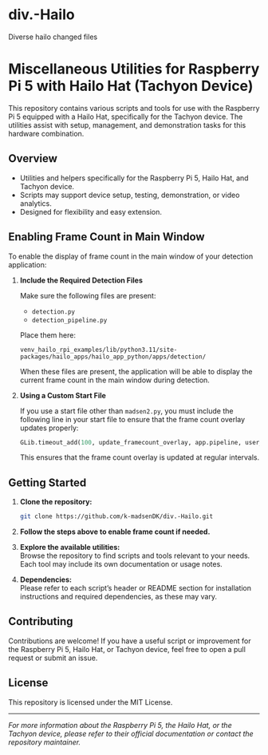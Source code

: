 # div.-Hailo
Diverse hailo changed files
# Miscellaneous Utilities for Raspberry Pi 5 with Hailo Hat (Tachyon Device)

This repository contains various scripts and tools for use with the Raspberry Pi 5 equipped with a Hailo Hat, specifically for the Tachyon device. The utilities assist with setup, management, and demonstration tasks for this hardware combination.

## Overview

- Utilities and helpers specifically for the Raspberry Pi 5, Hailo Hat, and Tachyon device.
- Scripts may support device setup, testing, demonstration, or video analytics.
- Designed for flexibility and easy extension.

## Enabling Frame Count in Main Window

To enable the display of frame count in the main window of your detection application:

1. **Include the Required Detection Files**

   Make sure the following files are present:
   - `detection.py`
   - `detection_pipeline.py`

   Place them here:
   ```
   venv_hailo_rpi_examples/lib/python3.11/site-packages/hailo_apps/hailo_app_python/apps/detection/
   ```

   When these files are present, the application will be able to display the current frame count in the main window during detection.

2. **Using a Custom Start File**

   If you use a start file other than `madsen2.py`, you must include the following line in your start file to ensure that the frame count overlay updates properly:
   ```python
   GLib.timeout_add(100, update_framecount_overlay, app.pipeline, user_data)
   ```
   This ensures that the frame count overlay is updated at regular intervals.

## Getting Started

1. **Clone the repository:**
   ```bash
   git clone https://github.com/k-madsenDK/div.-Hailo.git
   ```

2. **Follow the steps above to enable frame count if needed.**

3. **Explore the available utilities:**  
   Browse the repository to find scripts and tools relevant to your needs. Each tool may include its own documentation or usage notes.

4. **Dependencies:**  
   Please refer to each script’s header or README section for installation instructions and required dependencies, as these may vary.

## Contributing

Contributions are welcome! If you have a useful script or improvement for the Raspberry Pi 5, Hailo Hat, or Tachyon device, feel free to open a pull request or submit an issue.

## License

This repository is licensed under the MIT License.

---

*For more information about the Raspberry Pi 5, the Hailo Hat, or the Tachyon device, please refer to their official documentation or contact the repository maintainer.*
